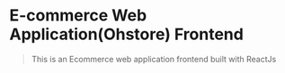 # E-commerce Web Application(Ohstore) Frontend

> This is an Ecommerce web application frontend built with ReactJs
